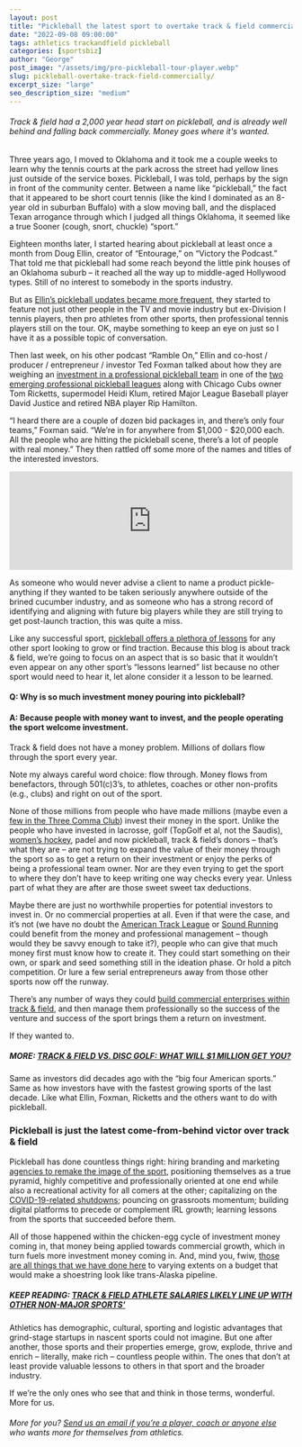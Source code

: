 ```yaml
---
layout: post
title: "Pickleball the latest sport to overtake track & field commercially"
date: "2022-09-08 09:00:00"
tags: athletics trackandfield pickleball
categories: [sportsbiz]
author: "George"
post_image: "/assets/img/pro-pickleball-tour-player.webp"
slug: pickleball-overtake-track-field-commercially/
excerpt_size: "large"
seo_description_size: "medium"
---
```


<h6>Track & field had a 2,000 year head start on pickleball, and is already well behind and falling back commercially. Money goes where it's wanted.</h6>

Three years ago, I moved to Oklahoma and it took me a couple weeks to learn why the tennis courts at the park across the street had yellow lines just outside of the service boxes. Pickleball, I was told, perhaps by the sign in front of the community center. Between a name like “pickleball,” the fact that it appeared to be short court tennis (like the kind I dominated as an 8-year old in suburban Buffalo) with a slow moving ball, and the displaced Texan arrogance through which I judged all things Oklahoma, it seemed like a true Sooner (cough, snort, chuckle) “sport.”

Eighteen months later, I started hearing about pickleball at least once a month from Doug Ellin, creator of “Entourage,” on “Victory the Podcast.” That told me that pickleball had some reach beyond the little pink houses of an Oklahoma suburb – it reached all the way up to middle-aged Hollywood types. Still of no interest to somebody in the sports industry.

But as [Ellin’s pickleball updates became more frequent](https://podcasts.apple.com/us/podcast/doug-ellins-ramble-on/id1582657701), they started to feature not just other people in the TV and movie industry but ex-Division I tennis players, then pro athletes from other sports, then professional tennis players still on the tour. OK, maybe something to keep an eye on just so I have it as a possible topic of conversation.

Then last week, on his other podcast “Ramble On,” Ellin and co-host / producer / entrepreneur / investor Ted Foxman talked about how they are weighing an [investment in a professional pickleball team](https://www.podcastone.com/episode/Ramble-On-Pickle) in one of the [two emerging professional pickleball leagues](https://www.sportspromedia.com/from-the-magazine/emerging-sports-padel-pickleball-disc-golf-sup-esports-governance-control/) along with Chicago Cubs owner Tom Ricketts, supermodel Heidi Klum, retired Major League Baseball player David Justice and retired NBA player Rip Hamilton.

“I heard there are a couple of dozen bid packages in, and there’s only four teams,” Foxman said. “We’re in for anywhere from $1,000 - $20,000 each. All the people who are hitting the pickleball scene, there’s a lot of people with real money.” They then rattled off some more of the names and titles of the interested investors.

<iframe allow="autoplay *; encrypted-media *; fullscreen *; clipboard-write" frameborder="0" height="175" style="width:100%;max-width:660px;overflow:hidden;background:transparent;" sandbox="allow-forms allow-popups allow-same-origin allow-scripts allow-storage-access-by-user-activation allow-top-navigation-by-user-activation" src="https://embed.podcasts.apple.com/us/podcast/ramble-on-pickle/id1582657701?i=1000578043271"></iframe>

As someone who would never advise a client to name a product pickle-anything if they wanted to be taken seriously anywhere outside of the brined cucumber industry, and as someone who has a strong record of identifying and aligning with future big players while they are still trying to get post-launch traction, this was quite a miss.

Like any successful sport, [pickleball offers a plethora of lessons](https://www.ppatour.com/) for any other sport looking to grow or find traction. Because this blog is about track & field, we’re going to focus on an aspect that is so basic that it wouldn’t even appear on any other sport’s “lessons learned” list because no other sport would need to hear it, let alone consider it a lesson to be learned.

<h4>Q: Why is so much investment money pouring into pickleball?</h4>
<h4>A: Because people with money want to invest, and the people operating the sport welcome investment.</h4>

Track & field does not have a money problem. Millions of dollars flow through the sport every year.

Note my always careful word choice: flow through. Money flows from benefactors, through 501(c)3’s, to athletes, coaches or other non-profits (e.g., clubs) and right on out of the sport.

None of those millions from people who have made millions (maybe even a [few in the Three Comma Club](https://www.youtube.com/watch?v=xzMUrB-Um1Y)) invest their money in the sport. Unlike the people who have invested in lacrosse, golf (TopGolf et al, not the Saudis), [women’s hockey](https://nalathletics.com/blog/2022/08/16/track-field-niche-sport-attendance-salaries), padel and now pickleball, track & field’s donors – that’s what they are – are not trying to expand the value of their money through the sport so as to get a return on their investment or enjoy the perks of being a professional team owner. Nor are they even trying to get the sport to where they don’t have to keep writing one way checks every year. Unless part of what they are after are those sweet sweet tax deductions.

Maybe there are just no worthwhile properties for potential investors to invest in. Or no commercial properties at all. Even if that were the case, and it’s not (we have no doubt the [American Track League](https://nalathletics.com/blog/2021/02/22/four-questions-american-track-league-nbigp) or [Sound Running](https://nalathletics.com/blog/2021/06/14/viewership-ratings-track-and-field-ppv) could benefit from the money and professional management – though would they be savvy enough to take it?), people who can give that much money first must know how to create it. They could start something on their own, or spark and seed something still in the ideation phase. Or hold a pitch competition. Or lure a few serial entrepreneurs away from those other sports now off the runway.

There’s any number of ways they could [build commercial enterprises within track & field](https://nalathletics.com/blog/2020/09/21/retiring-nike-exec-career-explains-track-and-field), and then manage them professionally so the success of the venture and success of the sport brings them a return on investment.

If they wanted to.

##### MORE: [TRACK & FIELD VS. DISC GOLF: WHAT WILL $1 MILLION GET YOU?](https://nalathletics.com/blog/2021/03/03/track-field-vs-disc-golf)

Same as investors did decades ago with the “big four American sports.” Same as how investors have with the fastest growing sports of the last decade. Like what Ellin, Foxman, Ricketts and the others want to do with pickleball.

### Pickleball is just the latest come-from-behind victor over track & field

Pickleball has done countless things right: hiring branding and marketing [agencies to remake the image of the sport](https://apptour.org/), positioning themselves as a true pyramid, highly competitive and professionally oriented at one end while also a recreational activity for all comers at the other; capitalizing on the [COVID-19-related shutdowns](https://nalathletics.com/blog/2021/03/04/usatf-defaults-another-national-championship); pouncing on grassroots momentum; building digital platforms to precede or complement IRL growth; learning lessons from the sports that succeeded before them.

All of those happened within the chicken-egg cycle of investment money coming in, that money being applied towards commercial growth, which in turn fuels more investment money coming in. And, mind you, fwiw, [those are all things that we have done here](https://nalathletics.com/blog/2020/04/23/time-to-build-athletics) to varying extents on a budget that would make a shoestring look like trans-Alaska pipeline.

##### KEEP READING: [TRACK & FIELD ATHLETE SALARIES LIKELY LINE UP WITH OTHER NON-MAJOR SPORTS'](https://nalathletics.com/blog/2022/08/16/track-field-niche-sport-attendance-salaries)

Athletics has demographic, cultural, sporting and logistic advantages that grind-stage startups in nascent sports could not imagine. But one after another, those sports and their properties emerge, grow, explode, thrive and enrich – literally, make rich – countless people within. The ones that don’t at least provide valuable lessons to others in that sport and the broader industry.

If we’re the only ones who see that and think in those terms, wonderful. More for us.

###### More for you? <a href = "mailto: george@nalathletics.com">Send us an email if you’re a player, coach or anyone else</a> who wants more for themselves from athletics.

